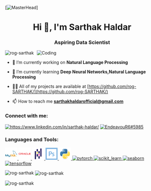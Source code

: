 [![MasterHead](https://dagshub.com/Vasanthengineer4949/J.A.R.V.I.S/raw/188ef84e5857e100609adeb04c588b219ef1cf2e/jarvis/jarvis3.gif)]
<h1 align="center">Hi 👋, I'm Sarthak Haldar</h1>
<h3 align="center">Aspiring Data Scientist</h3>
<img align="right" alt="Coding" width="400" src="https://cdn.pixabay.com/photo/2020/08/08/02/56/hacker-5471975_960_720.png">

<p align="left"> <img src="https://komarev.com/ghpvc/?username=rog-sarthak&label=Profile%20views&color=0e75b6&style=flat" alt="rog-sarthak" /> </p>

- 🔭 I’m currently working on **Natural Language Processing**

- 🌱 I’m currently learning **Deep Neural Networks,Natural Language Processing**

- 👨‍💻 All of my projects are available at [https://github.com/rog-SARTHAK/](https://github.com/rog-SARTHAK/)

- 📫 How to reach me **sarthakhaldarofficial@gmail.com**

<h3 align="left">Connect with me:</h3>
<p align="left">
<a href="https://linkedin.com/in/sarthak-haldar/" target="blank"><img align="center" src="https://raw.githubusercontent.com/rahuldkjain/github-profile-readme-generator/master/src/images/icons/Social/linked-in-alt.svg" alt="https://www.linkedin.com/in/sarthak-haldar/" height="30" width="40" /></a>
<a href="https://discord.gg/EndeavouR6#5985" target="blank"><img align="center" src="https://raw.githubusercontent.com/rahuldkjain/github-profile-readme-generator/master/src/images/icons/Social/discord.svg" alt="EndeavouR6#5985" height="30" width="40" /></a>
</p>

<h3 align="left">Languages and Tools:</h3>
<p align="left"> <a href="https://www.mysql.com/" target="_blank" rel="noreferrer"> <img src="https://raw.githubusercontent.com/devicons/devicon/master/icons/mysql/mysql-original-wordmark.svg" alt="mysql" width="40" height="40"/> </a> <a href="https://www.oracle.com/" target="_blank" rel="noreferrer"> <img src="https://raw.githubusercontent.com/devicons/devicon/master/icons/oracle/oracle-original.svg" alt="oracle" width="40" height="40"/> </a> <a href="https://pandas.pydata.org/" target="_blank" rel="noreferrer"> <img src="https://raw.githubusercontent.com/devicons/devicon/2ae2a900d2f041da66e950e4d48052658d850630/icons/pandas/pandas-original.svg" alt="pandas" width="40" height="40"/> </a> <a href="https://www.photoshop.com/en" target="_blank" rel="noreferrer"> <img src="https://raw.githubusercontent.com/devicons/devicon/master/icons/photoshop/photoshop-line.svg" alt="photoshop" width="40" height="40"/> </a> <a href="https://www.python.org" target="_blank" rel="noreferrer"> <img src="https://raw.githubusercontent.com/devicons/devicon/master/icons/python/python-original.svg" alt="python" width="40" height="40"/> </a> <a href="https://pytorch.org/" target="_blank" rel="noreferrer"> <img src="https://www.vectorlogo.zone/logos/pytorch/pytorch-icon.svg" alt="pytorch" width="40" height="40"/> </a> <a href="https://scikit-learn.org/" target="_blank" rel="noreferrer"> <img src="https://upload.wikimedia.org/wikipedia/commons/0/05/Scikit_learn_logo_small.svg" alt="scikit_learn" width="40" height="40"/> </a> <a href="https://seaborn.pydata.org/" target="_blank" rel="noreferrer"> <img src="https://seaborn.pydata.org/_images/logo-mark-lightbg.svg" alt="seaborn" width="40" height="40"/> </a> <a href="https://www.tensorflow.org" target="_blank" rel="noreferrer"> <img src="https://www.vectorlogo.zone/logos/tensorflow/tensorflow-icon.svg" alt="tensorflow" width="40" height="40"/> </a> </p>

<p><img align="left" src="https://github-readme-stats.vercel.app/api/top-langs?username=rog-sarthak&show_icons=true&locale=en&layout=compact" alt="rog-sarthak" /></p>

<p>&nbsp;<img align="center" src="https://github-readme-stats.vercel.app/api?username=rog-sarthak&show_icons=true&locale=en" alt="rog-sarthak" /></p>

<p><img align="center" src="https://github-readme-streak-stats.herokuapp.com/?user=rog-sarthak&" alt="rog-sarthak" /></p>
